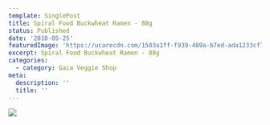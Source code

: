 ```yaml
---
template: SinglePost
title: Spiral Food Buckwheat Ramen - 88g
status: Published
date: '2018-05-25'
featuredImage: 'https://ucarecdn.com/1503a1ff-f939-489a-b7ed-ada1233cf70d/'
excerpt: Spiral Food Buckwheat Ramen - 88g
categories:
  - category: Gaia Veggie Shop
meta:
  description: ''
  title: ''
---
```

![](https://ucarecdn.com/5a560437-7317-44b3-99c9-b040f3008c75/)
